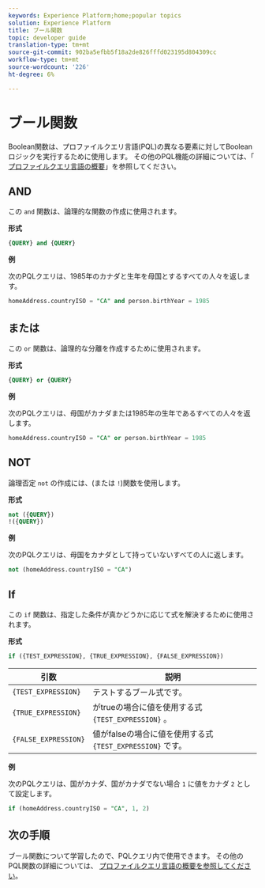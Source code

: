 ```yaml
---
keywords: Experience Platform;home;popular topics
solution: Experience Platform
title: ブール関数
topic: developer guide
translation-type: tm+mt
source-git-commit: 902ba5efbb5f18a2de826fffd023195d804309cc
workflow-type: tm+mt
source-wordcount: '226'
ht-degree: 6%

---
```



# ブール関数

Boolean関数は、プロファイルクエリ言語(PQL)の異なる要素に対してBooleanロジックを実行するために使用します。  その他のPQL機能の詳細については、「 [プロファイルクエリ言語の概要](./overview.md)」を参照してください。

## AND

この `and` 関数は、論理的な関数の作成に使用されます。

**形式**

```sql
{QUERY} and {QUERY}
```

**例**

次のPQLクエリは、1985年のカナダと生年を母国とするすべての人々を返します。

```sql
homeAddress.countryISO = "CA" and person.birthYear = 1985
```

## または

この `or` 関数は、論理的な分離を作成するために使用されます。

**形式**

```sql
{QUERY} or {QUERY}
```

**例**

次のPQLクエリは、母国がカナダまたは1985年の生年であるすべての人々を返します。

```sql
homeAddress.countryISO = "CA" or person.birthYear = 1985
```

## NOT

論理否定 `not` の作成には、(または `!`)関数を使用します。

**形式**

```sql
not ({QUERY})
!({QUERY})
```

**例**

次のPQLクエリは、母国をカナダとして持っていないすべての人に返します。

```sql
not (homeAddress.countryISO = "CA")
```

## If

この `if` 関数は、指定した条件が真かどうかに応じて式を解決するために使用されます。

**形式**

```sql
if ({TEST_EXPRESSION}, {TRUE_EXPRESSION}, {FALSE_EXPRESSION})
```

| 引数 | 説明 |
| --------- | ----------- |
| `{TEST_EXPRESSION}` | テストするブール式です。 |
| `{TRUE_EXPRESSION}` | がtrueの場合に値を使用する式 `{TEST_EXPRESSION}` 。 |
| `{FALSE_EXPRESSION}` | 値がfalseの場合に値を使用する式 `{TEST_EXPRESSION}` です。 |

**例**

次のPQLクエリは、国がカナダ、国がカナダでない場合 `1` に値をカナダ `2` として設定します。

```sql
if (homeAddress.countryISO = "CA", 1, 2)
```

## 次の手順

ブール関数について学習したので、PQLクエリ内で使用できます。 その他のPQL関数の詳細については、 [プロファイルクエリ言語の概要を参照してください](./overview.md)。

